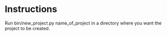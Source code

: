 # Instructions

Run bin/new_project.py name_of_project in a directory where you want the project to be created.
